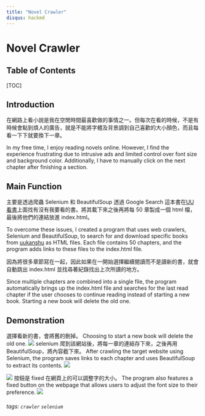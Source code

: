 ```yaml
---
title: "Novel Crawler"
disqus: hackmd
---
```


# Novel Crawler

## Table of Contents

[TOC]

## Introduction

在網路上看小說是我在空閒時間最喜歡做的事情之一。但每次在看的時候，不是有時候會點到煩人的廣告，就是不能將字體及背景調到自己喜歡的大小顏色，而且每看一下下就要換下一章。

In my free time, I enjoy reading novels online. However, I find the experience frustrating due to intrusive ads and limited control over font size and background color. Additionally, I have to manually click on the next chapter after finishing a section.

## Main Function

主要是透過爬蟲 Selenium 和 BeautifulSoup 透過 Google Search 這本書在[UU 看書](https://t.uukanshu.com/)上面找有沒有我要看的書。將其載下來之後再將每 50 章製成一個 html 檔，最後將他們的連結放進 index.html。

To overcome these issues, I created a program that uses web crawlers, Selenium and BeautifulSoup, to search for and download specific books from [uukanshu](https://t.uukanshu.com/) as HTML files. Each file contains 50 chapters, and the program adds links to these files to the index.html file.

因為將很多章節寫在一起，因此如果在一開始選擇繼續閱讀而不是讀新的書，就會自動跳出 index.html 並找尋著紀錄找出上次所讀的地方。

Since multiple chapters are combined into a single file, the program automatically brings up the index.html file and searches for the last read chapter if the user chooses to continue reading instead of starting a new book. Starting a new book will delete the old one.

## Demonstration

選擇看新的書，會將舊的刪掉。
Choosing to start a new book will delete the old one.
![](https://i.imgur.com/7nLIpFR.png)
selenium 爬到該網站後，將每一章的連結存下來，之後再用 BeautifulSoup，將內容截下來。
After crawling the target website using Selenium, the program saves links to each chapter and uses BeautifulSoup to extract its contents.
![](https://i.imgur.com/g8ASJpn.png)

![](https://i.imgur.com/VfsZevQ.png)
按鈕是 fixed 在網頁上的可以調整字的大小。
The program also features a fixed button on the webpage that allows users to adjust the font size to their preference.
![](https://i.imgur.com/C3aiXGl.png)

###### tags: `crawler` `selenium`
